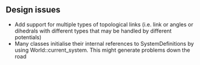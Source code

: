 ## Design issues

* Add support for multiple types of topological links (i.e. link or angles or dihedrals with different types that may be handled by different potentials)
* Many classes initialise their internal references to SystemDefinitions by using World::current_system. This might generate problems down the road
